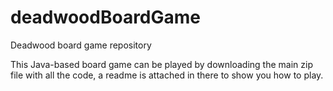 # deadwoodBoardGame
Deadwood board game repository

This Java-based board game can be played by downloading the main zip file with all the code, a readme is attached in there to show you how to play.
